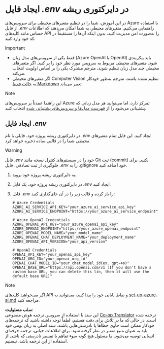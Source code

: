 <!--
CO_OP_TRANSLATOR_METADATA:
{
  "original_hash": "66029e3b67a3eb980ab8740367e91283",
  "translation_date": "2025-06-12T12:39:12+00:00",
  "source_file": "getting_started/command-line-guide/create-env-file.md",
  "language_code": "fa"
}
-->
# ایجاد فایل *.env* در دایرکتوری ریشه

در این آموزش، شما را در تنظیم متغیرهای محیطی برای سرویس‌های Azure با استفاده از فایل *.env* راهنمایی می‌کنیم. متغیرهای محیطی به شما امکان می‌دهند که اطلاعات حساس مانند کلیدهای API را به‌صورت امن مدیریت کنید، بدون اینکه آن‌ها را مستقیماً در کد خود وارد کنید.

> [!IMPORTANT]
> - فقط یکی از سرویس‌های مدل زبان (Azure OpenAI یا OpenAI) باید پیکربندی شود. متغیرهای محیطی مربوط به سرویس مورد نظر خود را پر کنید. اگر متغیرهای محیطی چند مدل زبان تنظیم شوند، مترجم مشترک یکی را بر اساس اولویت انتخاب می‌کند.
> - اگر متغیرهای محیطی Computer Vision تنظیم نشده باشند، مترجم به‌طور خودکار به [حالت فقط Markdown](./markdown-only-mode.md) تغییر می‌یابد.

> [!NOTE]
> این راهنما عمدتاً بر سرویس‌های Azure تمرکز دارد، اما می‌توانید هر مدل زبانی که پشتیبانی می‌شود را از [فهرست مدل‌ها و سرویس‌های پشتیبانی شده](../README.md#-supported-models-and-services) انتخاب کنید.

## ایجاد فایل *.env*

در دایرکتوری ریشه پروژه خود، فایلی با نام *.env* ایجاد کنید. این فایل تمام متغیرهای محیطی شما را در قالبی ساده ذخیره خواهد کرد.

> [!WARNING]
> فایل *.env* خود را در سیستم‌های کنترل نسخه مانند Git ثبت (commit) نکنید. برای جلوگیری از ثبت تصادفی، فایل *.env* را به .gitignore خود اضافه کنید.

1. به دایرکتوری ریشه پروژه خود بروید.

1. در دایرکتوری ریشه پروژه خود، یک فایل *.env* ایجاد کنید.

1. فایل *.env* را باز کرده و قالب زیر را در آن جای‌گذاری کنید:

    ```plaintext
    # Azure Credentials
    AZURE_AI_SERVICE_API_KEY="your_azure_ai_service_api_key"
    AZURE_AI_SERVICE_ENDPOINT="https://your_azure_ai_service_endpoint"

    # Azure OpenAI Credentials
    AZURE_OPENAI_API_KEY="your_azure_openai_api_key"
    AZURE_OPENAI_ENDPOINT="https://your_azure_openai_endpoint"
    AZURE_OPENAI_MODEL_NAME="your_model_name"
    AZURE_OPENAI_CHAT_DEPLOYMENT_NAME="your_deployment_name"
    AZURE_OPENAI_API_VERSION="your_api_version"

    # OpenAI Credentials
    OPENAI_API_KEY="your_openai_api_key"
    OPENAI_ORG_ID="your_openai_org_id"
    OPENAI_CHAT_MODEL_ID="your_chat_model_id(ex. gpt-4o)"
    OPENAI_BASE_URL="https://api.openai.com/v1 (If you don't have a custom base URL, you can delete this lin, then it will use the default base URL)"
    ```

> [!NOTE]
> اگر می‌خواهید کلیدهای API و نقاط پایانی خود را پیدا کنید، می‌توانید به [set-up-azure-ai.md](../set-up-azure-ai.md) مراجعه کنید.

**سلب مسئولیت**:  
این سند با استفاده از سرویس ترجمه هوش مصنوعی [Co-op Translator](https://github.com/Azure/co-op-translator) ترجمه شده است. در حالی که ما در تلاش برای دقت هستیم، لطفاً توجه داشته باشید که ترجمه‌های خودکار ممکن است حاوی خطاها یا نادرستی‌هایی باشند. سند اصلی به زبان بومی خود باید به عنوان منبع معتبر در نظر گرفته شود. برای اطلاعات حیاتی، ترجمه حرفه‌ای انسانی توصیه می‌شود. ما مسئول هیچ گونه سوء تفاهم یا تفسیر نادرستی که ناشی از استفاده از این ترجمه باشد، نیستیم.